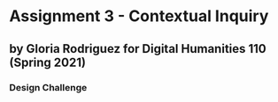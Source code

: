 # Assignment 3 - Contextual Inquiry 
## by Gloria Rodriguez for Digital Humanities 110 (Spring 2021)

### Design Challenge 
